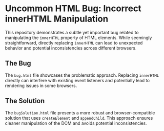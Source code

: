 # Uncommon HTML Bug: Incorrect innerHTML Manipulation

This repository demonstrates a subtle yet important bug related to manipulating the `innerHTML` property of HTML elements.  While seemingly straightforward, directly replacing `innerHTML` can lead to unexpected behavior and potential inconsistencies across different browsers.

## The Bug

The `bug.html` file showcases the problematic approach. Replacing `innerHTML` directly can interfere with existing event listeners and potentially lead to rendering issues in some browsers. 

## The Solution

The `bugSolution.html` file presents a more robust and browser-compatible solution that uses `createElement` and `appendChild`. This approach ensures cleaner manipulation of the DOM and avoids potential inconsistencies.